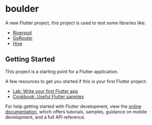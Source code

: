 # boulder

A new Flutter project, this project is used to test some libraries like: 

- [Riverpod](https://pub.dev/packages/flutter_riverpod)
- [GoRouter](https://pub.dev/packages/go_router)
- [Hive](https://pub.dev/packages/hive)

## Getting Started

This project is a starting point for a Flutter application.

A few resources to get you started if this is your first Flutter project:

- [Lab: Write your first Flutter app](https://docs.flutter.dev/get-started/codelab)
- [Cookbook: Useful Flutter samples](https://docs.flutter.dev/cookbook)

For help getting started with Flutter development, view the
[online documentation](https://docs.flutter.dev/), which offers tutorials,
samples, guidance on mobile development, and a full API reference.
